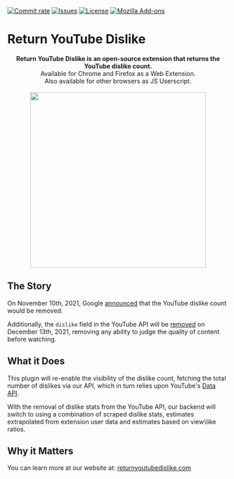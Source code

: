 [![Commit rate](https://img.shields.io/github/commit-activity/m/Anarios/return-youtube-dislike?label=Commits)](https://github.com/Anarios/return-youtube-dislike/commits/main)
[![Issues](https://img.shields.io/github/issues/Anarios/return-youtube-dislike)](https://github.com/Anarios/return-youtube-dislike/issues)
[![License](https://img.shields.io/badge/License-GPLv3-blue.svg)](https://github.com/Anarios/return-youtube-dislike/blob/main/LICENSE)
[![Mozilla Add-ons](https://img.shields.io/amo/rating/return-youtube-dislikes?label=Firefox)](https://addons.mozilla.org/en-US/firefox/addon/return-youtube-dislikes/)

# Return YouTube Dislike

<p align="center">
    <b>Return YouTube Dislike is an open-source extension that returns the YouTube dislike count.</b><br>
    Available for Chrome and Firefox as a Web Extension.<br>
    Also available for other browsers as JS Userscript.<br><br>
    <img width="400px" src="https://user-images.githubusercontent.com/18729296/141743755-2be73297-250e-4cd1-ac93-8978c5a39d10.png"/>
</p>

## The Story

On November 10th, 2021, Google [announced](https://blog.youtube/news-and-events/update-to-youtube/) that the YouTube dislike count would be removed.  
  
Additionally, the `dislike` field in the YouTube API will be [removed](https://support.google.com/youtube/thread/134791097/update-to-youtube-dislike-counts) on December 13th, 2021, removing any ability to judge the quality of content before watching.

## What it Does

This plugin will re-enable the visibility of the dislike count, fetching the total number of dislikes via our API, which in turn relies upon YouTube's [Data API](https://developers.google.com/youtube/v3).

With the removal of dislike stats from the YouTube API, our backend will switch to using a combination of scraped dislike stats, estimates extrapolated from extension user data
and estimates based on view\like ratios.

## Why it Matters

You can learn more at our website at: [returnyoutubedislike.com](https://www.returnyoutubedislike.com/)

